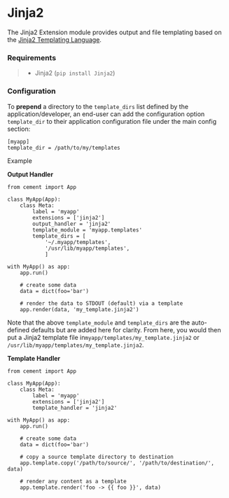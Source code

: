 # Jinja2



The Jinja2 Extension module provides output and file templating based on the [Jinja2 Templating Language](http://jinja.pocoo.org/).

### Requirements

> * Jinja2 \(`pip install Jinja2`\)

### Configuration

To **prepend** a directory to the `template_dirs` list defined by the application/developer, an end-user can add the configuration option `template_dir` to their application configuration file under the main config section:

```text
[myapp]
template_dir = /path/to/my/templates
```

Example

**Output Handler**

```text
from cement import App

class MyApp(App):
    class Meta:
        label = 'myapp'
        extensions = ['jinja2']
        output_handler = 'jinja2'
        template_module = 'myapp.templates'
        template_dirs = [
            '~/.myapp/templates',
            '/usr/lib/myapp/templates',
            ]

with MyApp() as app:
    app.run()

    # create some data
    data = dict(foo='bar')

    # render the data to STDOUT (default) via a template
    app.render(data, 'my_template.jinja2')
```

Note that the above `template_module` and `template_dirs` are the auto-defined defaults but are added here for clarity. From here, you would then put a Jinja2 template file in`myapp/templates/my_template.jinja2` or `/usr/lib/myapp/templates/my_template.jinja2`.

**Template Handler**

```text
from cement import App

class MyApp(App):
    class Meta:
        label = 'myapp'
        extensions = ['jinja2']
        template_handler = 'jinja2'

with MyApp() as app:
    app.run()

    # create some data
    data = dict(foo='bar')

    # copy a source template directory to destination
    app.template.copy('/path/to/source/', '/path/to/destination/', data)

    # render any content as a template
    app.template.render('foo -> {{ foo }}', data)
```

